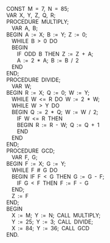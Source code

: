 CONST&ensp;M&ensp;=&ensp;7,&ensp;N&ensp;=&ensp;85;\
VAR&ensp;X,&ensp;Y,&ensp;Z,&ensp;Q,&ensp;R;\
PROCEDURE&ensp;MULTIPLY;\
&ensp;&ensp;VAR&ensp;A,&ensp;B;\
BEGIN&ensp;A&ensp;:=&ensp;X;&ensp;B&ensp;:=&ensp;Y;&ensp;Z&ensp;:=&ensp;0;\
&ensp;&ensp;WHILE&ensp;B&ensp;>&ensp;0&ensp;DO\
&ensp;&ensp;BEGIN\
&ensp;&ensp;&ensp;&ensp;IF&ensp;ODD&ensp;B&ensp;THEN&ensp;Z&ensp;:=&ensp;Z&ensp;+&ensp;A;\
&ensp;&ensp;&ensp;&ensp;A&ensp;:=&ensp;2&ensp;\*&ensp;A;&ensp;B&ensp;:=&ensp;B&ensp;/&ensp;2\
&ensp;&ensp;END\
END;\
PROCEDURE&ensp;DIVIDE;\
&ensp;&ensp;VAR&ensp;W;\
BEGIN&ensp;R&ensp;:=&ensp;X;&ensp;Q&ensp;:=&ensp;0;&ensp;W&ensp;:=&ensp;Y;\
&ensp;&ensp;WHILE&ensp;W&ensp;<=&ensp;R&ensp;DO&ensp;W&ensp;:=&ensp;2&ensp;\*&ensp;W;\
&ensp;&ensp;WHILE&ensp;W&ensp;>&ensp;Y&ensp;DO\
&ensp;&ensp;BEGIN&ensp;Q&ensp;:=&ensp;2&ensp;\*&ensp;Q;&ensp;W&ensp;:=&ensp;W&ensp;/&ensp;2;\
&ensp;&ensp;&ensp;&ensp;IF&ensp;W&ensp;<=&ensp;R&ensp;THEN\
&ensp;&ensp;&ensp;&ensp;BEGIN&ensp;R&ensp;:=&ensp;R&ensp;-&ensp;W;&ensp;Q&ensp;:=&ensp;Q&ensp;+&ensp;1\
&ensp;&ensp;&ensp;&ensp;END\
&ensp;&ensp;END\
END;\
PROCEDURE&ensp;GCD;\
&ensp;&ensp;VAR&ensp;F,&ensp;G;\
BEGIN&ensp;F&ensp;:=&ensp;X;&ensp;G&ensp;:=&ensp;Y;\
&ensp;&ensp;WHILE&ensp;F&ensp;#&ensp;G&ensp;DO\
&ensp;&ensp;BEGIN&ensp;IF&ensp;F&ensp;<&ensp;G&ensp;THEN&ensp;G&ensp;:=&ensp;G&ensp;-&ensp;F;\
&ensp;&ensp;&ensp;&ensp;IF&ensp;G&ensp;<&ensp;F&ensp;THEN&ensp;F&ensp;:=&ensp;F&ensp;-&ensp;G\
&ensp;&ensp;END;\
&ensp;&ensp;Z&ensp;:=&ensp;F\
END;\
BEGIN\
&ensp;&ensp;X&ensp;:=&ensp;M;&ensp;Y&ensp;:=&ensp;N;&ensp;CALL&ensp;MULTIPLY;\
&ensp;&ensp;Y&ensp;:=&ensp;25;&ensp;Y&ensp;:=&ensp;3;&ensp;CALL&ensp;DIVIDE;\
&ensp;&ensp;X&ensp;:=&ensp;84;&ensp;Y&ensp;:=&ensp;36;&ensp;CALL&ensp;GCD\
END.

